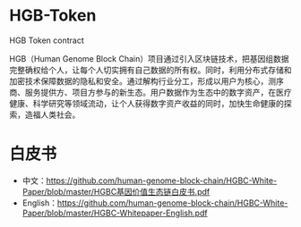 # HGB-Token
HGB Token contract

HGB（Human Genome Block Chain）项目通过引入区块链技术，把基因组数据完整确权给个人，让每个人切实拥有自己数据的所有权。同时，利用分布式存储和加密技术保障数据的隐私和安全。通过解构行业分工，形成以用户为核心，测序商、服务提供方、项目方参与的新生态。用户数据作为生态中的数字资产，在医疗健康、科学研究等领域流动，让个人获得数字资产收益的同时，加快生命健康的探索，造福人类社会。

# 白皮书
- 中文：https://github.com/human-genome-block-chain/HGBC-White-Paper/blob/master/HGBC基因价值生态链白皮书.pdf 
- English：https://github.com/human-genome-block-chain/HGBC-White-Paper/blob/master/HGBC-Whitepaper-English.pdf
